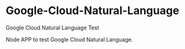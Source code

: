 # Google-Cloud-Natural-Language
Google Cloud Natural Language Test

Node APP to test Google Cloud Natural Language.
